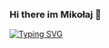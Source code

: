 ### Hi there im Mikołaj 👋

[![Typing SVG](https://readme-typing-svg.demolab.com?font=Google+Sans&weight=100&size=10&pause=1000&color=67A106&vCenter=true&width=600&lines=I+am+a+computer+sience+student+with+a+passion+for+computer+security+🥳+📕📘)](https://git.io/typing-svg)
